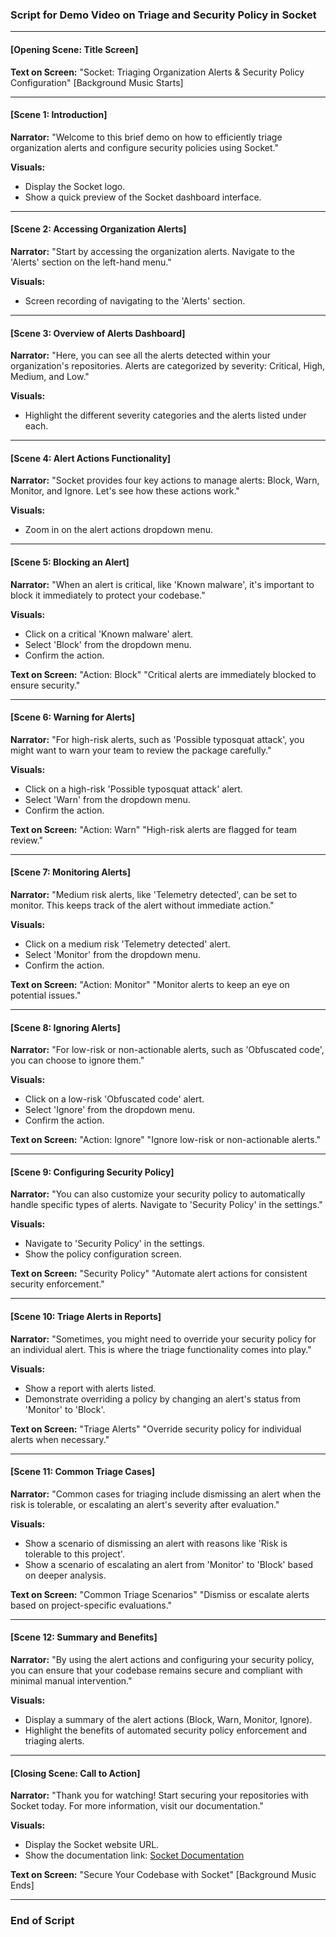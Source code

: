 ### Script for Demo Video on Triage and Security Policy in Socket

---

#### [Opening Scene: Title Screen]
**Text on Screen:**
"Socket: Triaging Organization Alerts & Security Policy Configuration"
[Background Music Starts]

---

#### [Scene 1: Introduction]
**Narrator:**
"Welcome to this brief demo on how to efficiently triage organization alerts and configure security policies using Socket."

**Visuals:**
- Display the Socket logo.
- Show a quick preview of the Socket dashboard interface.

---

#### [Scene 2: Accessing Organization Alerts]
**Narrator:**
"Start by accessing the organization alerts. Navigate to the 'Alerts' section on the left-hand menu."

**Visuals:**
- Screen recording of navigating to the 'Alerts' section.

---

#### [Scene 3: Overview of Alerts Dashboard]
**Narrator:**
"Here, you can see all the alerts detected within your organization's repositories. Alerts are categorized by severity: Critical, High, Medium, and Low."

**Visuals:**
- Highlight the different severity categories and the alerts listed under each.

---

#### [Scene 4: Alert Actions Functionality]
**Narrator:**
"Socket provides four key actions to manage alerts: Block, Warn, Monitor, and Ignore. Let's see how these actions work."

**Visuals:**
- Zoom in on the alert actions dropdown menu.

---

#### [Scene 5: Blocking an Alert]
**Narrator:**
"When an alert is critical, like 'Known malware', it's important to block it immediately to protect your codebase."

**Visuals:**
- Click on a critical 'Known malware' alert.
- Select 'Block' from the dropdown menu.
- Confirm the action.

**Text on Screen:**
"Action: Block"
"Critical alerts are immediately blocked to ensure security."

---

#### [Scene 6: Warning for Alerts]
**Narrator:**
"For high-risk alerts, such as 'Possible typosquat attack', you might want to warn your team to review the package carefully."

**Visuals:**
- Click on a high-risk 'Possible typosquat attack' alert.
- Select 'Warn' from the dropdown menu.
- Confirm the action.

**Text on Screen:**
"Action: Warn"
"High-risk alerts are flagged for team review."

---

#### [Scene 7: Monitoring Alerts]
**Narrator:**
"Medium risk alerts, like 'Telemetry detected', can be set to monitor. This keeps track of the alert without immediate action."

**Visuals:**
- Click on a medium risk 'Telemetry detected' alert.
- Select 'Monitor' from the dropdown menu.
- Confirm the action.

**Text on Screen:**
"Action: Monitor"
"Monitor alerts to keep an eye on potential issues."

---

#### [Scene 8: Ignoring Alerts]
**Narrator:**
"For low-risk or non-actionable alerts, such as 'Obfuscated code', you can choose to ignore them."

**Visuals:**
- Click on a low-risk 'Obfuscated code' alert.
- Select 'Ignore' from the dropdown menu.
- Confirm the action.

**Text on Screen:**
"Action: Ignore"
"Ignore low-risk or non-actionable alerts."

---

#### [Scene 9: Configuring Security Policy]
**Narrator:**
"You can also customize your security policy to automatically handle specific types of alerts. Navigate to 'Security Policy' in the settings."

**Visuals:**
- Navigate to 'Security Policy' in the settings.
- Show the policy configuration screen.

**Text on Screen:**
"Security Policy"
"Automate alert actions for consistent security enforcement."

---

#### [Scene 10: Triage Alerts in Reports]
**Narrator:**
"Sometimes, you might need to override your security policy for an individual alert. This is where the triage functionality comes into play."

**Visuals:**
- Show a report with alerts listed.
- Demonstrate overriding a policy by changing an alert's status from 'Monitor' to 'Block'.

**Text on Screen:**
"Triage Alerts"
"Override security policy for individual alerts when necessary."

---

#### [Scene 11: Common Triage Cases]
**Narrator:**
"Common cases for triaging include dismissing an alert when the risk is tolerable, or escalating an alert's severity after evaluation."

**Visuals:**
- Show a scenario of dismissing an alert with reasons like 'Risk is tolerable to this project'.
- Show a scenario of escalating an alert from 'Monitor' to 'Block' based on deeper analysis.

**Text on Screen:**
"Common Triage Scenarios"
"Dismiss or escalate alerts based on project-specific evaluations."

---

#### [Scene 12: Summary and Benefits]
**Narrator:**
"By using the alert actions and configuring your security policy, you can ensure that your codebase remains secure and compliant with minimal manual intervention."

**Visuals:**
- Display a summary of the alert actions (Block, Warn, Monitor, Ignore).
- Highlight the benefits of automated security policy enforcement and triaging alerts.

---

#### [Closing Scene: Call to Action]
**Narrator:**
"Thank you for watching! Start securing your repositories with Socket today. For more information, visit our documentation."

**Visuals:**
- Display the Socket website URL.
- Show the documentation link: [Socket Documentation](https://docs.socket.dev/docs/getting-started)

**Text on Screen:**
"Secure Your Codebase with Socket"
[Background Music Ends]

---

### End of Script
